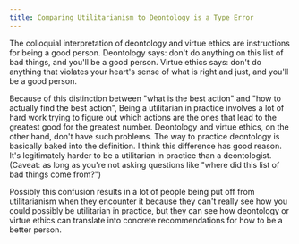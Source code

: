 ```yaml
---
title: Comparing Utilitarianism to Deontology is a Type Error
---
```


The colloquial interpretation of deontology and virtue ethics are instructions for being a good person. Deontology says: don't do anything on this list of bad things, and you'll be a good person. Virtue ethics says: don't do anything that violates your heart's sense of what is right and just, and you'll be a good person.


Because of this distinction between "what is the best action" and "how to actually find the best action", Being a utilitarian in practice involves a lot of hard work trying to figure out which actions are the ones that lead to the greatest good for the greatest number. Deontology and virtue ethics, on the other hand, don't have such problems. The way to practice deontology is basically baked into the definition. I think this difference has good reason. It's legitimately harder to be a utilitarian in practice than a deontologist. (Caveat: as long as you're not asking questions like "where did this list of bad things come from?") 

Possibly this confusion results in a lot of people being put off from utilitarianism when they encounter it because they can't really see how you could possibly be utilitarian in practice, but they can see how deontology or virtue ethics can translate into concrete recommendations for how to be a better person. 